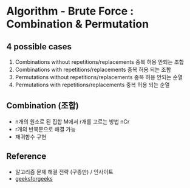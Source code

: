 # Algorithm - Brute Force : Combination & Permutation

## 4 possible cases
1. Combinations without repetitions/replacements 중복 허용 안되는 조합
2. Combinations with repetitions/replacements 중복 허용 되는 조합
3. Permutations without repetitions/replacements  중복 허용 안되는 순열 
4. Permutations with repetitions/replacements 중복 허용 되는 순열

## Combination (조합)
- n개의 원소로 된 집합 M에서 r개를 고르는 방법 nCr
- r개의 반복문으로 해결 가능 
- 재귀함수 구현 

## Reference
- 알고리즘 문제 해결 전략 (구종만) / 인사이트
- [geeksforgeeks](http://www.geeksforgeeks.org/combinations-with-repetitions/)